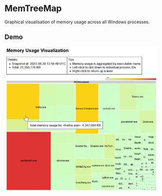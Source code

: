 # MemTreeMap
Graphical visualisation of memory usage across all Windows processes.

## Demo
![Example output](./demo.png)
